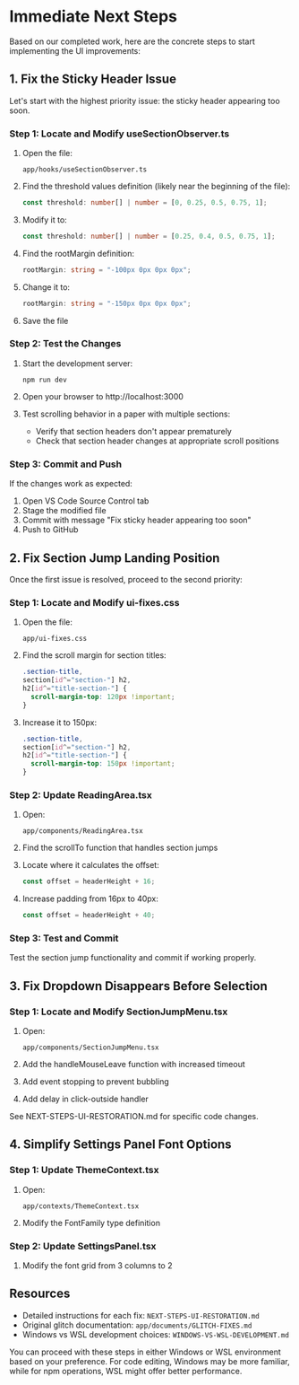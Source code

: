 # Immediate Next Steps

Based on our completed work, here are the concrete steps to start implementing the UI improvements:

## 1. Fix the Sticky Header Issue

Let's start with the highest priority issue: the sticky header appearing too soon.

### Step 1: Locate and Modify useSectionObserver.ts

1. Open the file:

   ```
   app/hooks/useSectionObserver.ts
   ```

2. Find the threshold values definition (likely near the beginning of the file):

   ```typescript
   const threshold: number[] | number = [0, 0.25, 0.5, 0.75, 1];
   ```

3. Modify it to:

   ```typescript
   const threshold: number[] | number = [0.25, 0.4, 0.5, 0.75, 1];
   ```

4. Find the rootMargin definition:

   ```typescript
   rootMargin: string = "-100px 0px 0px 0px";
   ```

5. Change it to:

   ```typescript
   rootMargin: string = "-150px 0px 0px 0px";
   ```

6. Save the file

### Step 2: Test the Changes

1. Start the development server:

   ```
   npm run dev
   ```

2. Open your browser to http://localhost:3000

3. Test scrolling behavior in a paper with multiple sections:
   - Verify that section headers don't appear prematurely
   - Check that section header changes at appropriate scroll positions

### Step 3: Commit and Push

If the changes work as expected:

1. Open VS Code Source Control tab
2. Stage the modified file
3. Commit with message "Fix sticky header appearing too soon"
4. Push to GitHub

## 2. Fix Section Jump Landing Position

Once the first issue is resolved, proceed to the second priority:

### Step 1: Locate and Modify ui-fixes.css

1. Open the file:

   ```
   app/ui-fixes.css
   ```

2. Find the scroll margin for section titles:

   ```css
   .section-title,
   section[id^="section-"] h2,
   h2[id^="title-section-"] {
     scroll-margin-top: 120px !important;
   }
   ```

3. Increase it to 150px:
   ```css
   .section-title,
   section[id^="section-"] h2,
   h2[id^="title-section-"] {
     scroll-margin-top: 150px !important;
   }
   ```

### Step 2: Update ReadingArea.tsx

1. Open:

   ```
   app/components/ReadingArea.tsx
   ```

2. Find the scrollTo function that handles section jumps
3. Locate where it calculates the offset:

   ```typescript
   const offset = headerHeight + 16;
   ```

4. Increase padding from 16px to 40px:
   ```typescript
   const offset = headerHeight + 40;
   ```

### Step 3: Test and Commit

Test the section jump functionality and commit if working properly.

## 3. Fix Dropdown Disappears Before Selection

### Step 1: Locate and Modify SectionJumpMenu.tsx

1. Open:

   ```
   app/components/SectionJumpMenu.tsx
   ```

2. Add the handleMouseLeave function with increased timeout
3. Add event stopping to prevent bubbling
4. Add delay in click-outside handler

See NEXT-STEPS-UI-RESTORATION.md for specific code changes.

## 4. Simplify Settings Panel Font Options

### Step 1: Update ThemeContext.tsx

1. Open:

   ```
   app/contexts/ThemeContext.tsx
   ```

2. Modify the FontFamily type definition

### Step 2: Update SettingsPanel.tsx

1. Modify the font grid from 3 columns to 2

## Resources

- Detailed instructions for each fix: `NEXT-STEPS-UI-RESTORATION.md`
- Original glitch documentation: `app/documents/GLITCH-FIXES.md`
- Windows vs WSL development choices: `WINDOWS-VS-WSL-DEVELOPMENT.md`

You can proceed with these steps in either Windows or WSL environment based on your preference. For code editing, Windows may be more familiar, while for npm operations, WSL might offer better performance.
